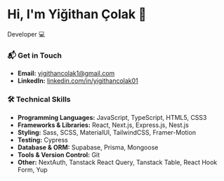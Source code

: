 # Hi, I'm Yiğithan Çolak 👋

Developer 💻

### 📬 Get in Touch

- **Email:** [yigithancolak1@gmail.com](mailto:yigithancolak1@gmail.com)
- **LinkedIn:** [linkedin.com/in/yigithancolak01](https://www.linkedin.com/in/yigithancolak01/)


### 🛠 Technical Skills

- **Programming Languages:** JavaScript, TypeScript, HTML5, CSS3
- **Frameworks & Libraries:** React, Next.js, Express.js, Nest.js
- **Styling:** Sass, SCSS, MaterialUI, TailwindCSS, Framer-Motion
- **Testing:** Cypress
- **Database & ORM:** Supabase, Prisma, Mongoose
- **Tools & Version Control:** Git
- **Other:** NextAuth, Tanstack React Query, Tanstack Table, React Hook Form, Yup
